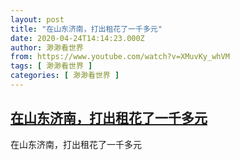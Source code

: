```yaml
---
layout: post
title: "在山东济南，打出租花了一千多元"
date: 2020-04-24T14:14:23.000Z
author: 渺渺看世界
from: https://www.youtube.com/watch?v=XMuvKy_whVM
tags: [ 渺渺看世界 ]
categories: [ 渺渺看世界 ]
---
```

<!--1587737663000-->
[在山东济南，打出租花了一千多元](https://www.youtube.com/watch?v=XMuvKy_whVM)
------

<div>
在山东济南，打出租花了一千多元
</div>
